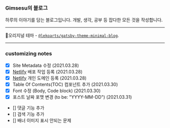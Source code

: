 ### Gimsesu의 블로그

하루의 이야기를 담는 블로그입니다. 개발, 생각, 공부 등 잡다한 모든 것을 작성합니다.

---

🚀오리지널 테마 - [`@lekoarts/gatsby-theme-minimal-blog`](https://github.com/LekoArts/gatsby-themes/tree/master/themes/gatsby-theme-minimal-blog).

---

### customizing notes

- [X] Site Metadata 수정 (2021.03.28)
- [X] [Netlify](https://www.netlify.com/) 배포 작업 등록 (2021.03.28)
- [X] [Netlify](https://www.netlify.com/) 개인 도메인 등록 (2021.03.28)
- [X] Table Of Contents(TOC) 컴포넌트 추가 (2021.03.30)
- [X] Font 수정 (Body, Code block) (2021.03.30)
- [X] 포스트 날짜 포맷 변경 (to be: "YYYY-MM-DD") (2021.03.31)
- [] 댓글 기능 추가
- [] 검색 기능 추가
- [] 배너 이미지 표시 안되는 문제


